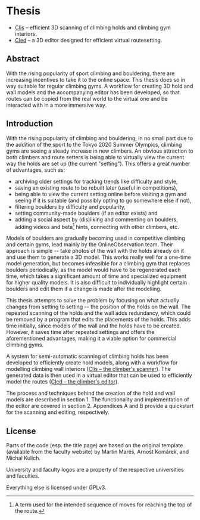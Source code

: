 # Thesis

- [Clis](https://github.com/Climber-Tools/Clis) – efficient 3D scanning of climbing holds and climbing gym interiors.
- [Cled](https://github.com/Climber-Tools/Cled) – a 3D editor designed for efficient virtual routesetting.

## Abstract
With the rising popularity of sport climbing and bouldering, there are increasing incentives to take it to the online space.
This thesis does so in way suitable for regular climbing gyms.
A workflow for creating 3D hold and wall models and the accompanying editor has been developed, so that routes can be copied from the real world to the virtual one and be interacted with in a more immersive way.

## Introduction
With the rising popularity of climbing and bouldering, in no small part due to the addition of the sport to the Tokyo 2020 Summer Olympics, climbing gyms are seeing a steady increase in new climbers.
An obvious attraction to both climbers and route setters is being able to virtually view the current way the holds are set up (the current "setting"). This offers a great number of advantages, such as:

-   archiving older settings for tracking trends like difficulty and style,
-   saving an existing route to be rebuilt later (useful in competitions),
-   being able to view the current setting online before visiting a gym and seeing if it is suitable (and possibly opting to go somewhere else if not),
-   filtering boulders by difficulty and popularity,
-   setting community-made boulders (if an editor exists) and
-   adding a social aspect by (dis)liking and commenting on boulders, adding videos and beta[^1] hints, connecting with other climbers, etc.

Models of boulders are gradually becoming used in competitive climbing and certain gyms, lead mainly by the OnlineObservation team.
Their approach is simple -- take photos of the wall with the holds already on it and use them to generate a 3D model.
This works really well for a one-time model generation, but becomes infeasible for a climbing gym that replaces boulders periodically, as the model would have to be regenerated each time, which takes a significant amount of time and specialized equipment for higher quality models.
It is also difficult to individually highlight certain boulders and edit them if a change is made after the modelling.

This thesis attempts to solve the problem by focusing on what actually changes from setting to setting -- the position of the holds on the wall.
The repeated scanning of the holds and the wall adds redundancy, which could be removed by a program that edits the placements of the holds.
This adds time initially, since models of the wall and the holds have to be created.
However, it saves time after repeated settings and offers the aforementioned advantages, making it a viable option for commercial climbing gyms.

A system for semi-automatic scanning of climbing holds has been developed to efficiently create hold models, along with a workflow for modelling climbing wall interiors ([Clis – the climber's scanner](https://github.com/Climber-Tools/Clis)).
The generated data is then used in a virtual editor that can be used to efficiently model the routes ([Cled – the climber's editor](https://github.com/Climber-Tools/Cled)).

The process and techniques behind the creation of the hold and wall models are described in section 1.
The functionality and implementation of the editor are covered in section 2.
Appendices A and B provide a quickstart for the scanning and editing, respectively.

## License
Parts of the code (esp. the title page) are based on the original template (available from the faculty website) by Martin Mareš, Arnošt Komárek, and Michal Kulich.

University and faculty logos are a property of the respective universities and faculties.

Everything else is licensed under GPLv3.

[^1]: A term used for the intended sequence of moves for reaching the
    top of the route.
